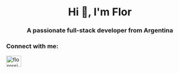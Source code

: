 <h1 align="center">Hi 👋, I'm Flor</h1>
<h3 align="center">A passionate full-stack developer from Argentina</h3>

<h3 align="left">Connect with me:</h3>
<p align="left">
<a href="https://www.linkedin.com/in/florcapmourteres/" target="blank"><img align="center" src="https://cdn.jsdelivr.net/npm/simple-icons@3.0.1/icons/linkedin.svg" alt="flororsi" height="30" width="40" /></a>
</p>
